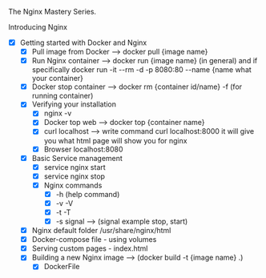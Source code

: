 The Nginx Mastery Series.

Introducing Nginx

- [x] Getting started with Docker and Nginx
    - [x] Pull image from Docker --> docker pull {image name}
    - [x] Run Nginx container --> docker run {image name} (in general) and if specifically docker run -it --rm -d -p 8080:80 --name {name what your container}
    - [x] Docker stop container --> docker rm {container id/name} -f (for running container)
    - [x] Verifying your installation
        - [x] nginx -v
        - [x] Docker top web --> docker top {container name}
        - [x] curl localhost --> write command curl localhost:8000 it will give you what html page will show you for nginx
        - [x] Browser localhost:8080
    - [x] Basic Service management
        - [x] service nginx start
        - [x] service nginx stop
        - [x] Nginx commands
            - [x] -h (help command)
            - [x] -v -V
            - [x] -t -T
            - [x] -s signal  --> (signal example stop, start)
    - [x] Nginx default folder /usr/share/nginx/html
    - [x] Docker-compose file - using volumes
    - [x] Serving custom pages - index.html
    - [x] Building a new Nginx image --> (docker build -t {image name} .)
        - [x] DockerFile